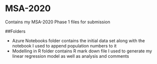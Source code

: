 # MSA-2020
Contains my MSA-2020 Phase 1 files for submission

##Folders
- Azure Notebooks folder contains the initial data set along with the notebook I used to append population numbers to it
- Modelling in R folder contains R mark down file I used to generate my linear regression model as well as analysis and comments
